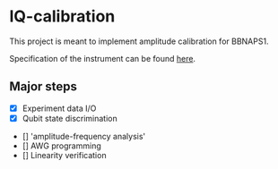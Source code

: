 # IQ-calibration

This project is meant to implement amplitude calibration for BBNAPS1.

Specification of the instrument can be found [here](https://libaps.readthedocs.io/en/latest/). 

## Major steps
- [x] Experiment data I/O
- [x] Qubit state discrimination
- [] 'amplitude-frequency analysis'
- [] AWG programming
- [] Linearity verification
